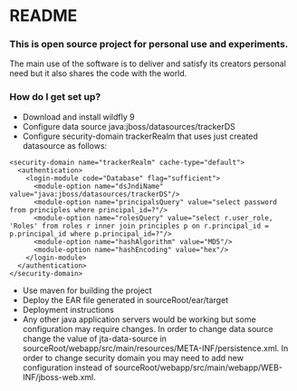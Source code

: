 # README #

### This is open source project for personal use and experiments. ###

The main use of the software is to deliver and satisfy its creators personal need but it also shares the code with the world.

### How do I get set up? ###

* Download and install wildfly 9
* Configure data source java:jboss/datasources/trackerDS
* Configure security-domain trackerRealm that uses just created datasource as follows:
```
<security-domain name="trackerRealm" cache-type="default">
  <authentication>
    <login-module code="Database" flag="sufficient">
      <module-option name="dsJndiName" value="java:jboss/datasources/trackerDS"/>
      <module-option name="principalsQuery" value="select password from principles where principal_id=?"/>
      <module-option name="rolesQuery" value="select r.user_role, 'Roles' from roles r inner join principles p on r.principal_id = p.principal_id where p.principal_id=?"/>
      <module-option name="hashAlgorithm" value="MD5"/>
      <module-option name="hashEncoding" value="hex"/>
    </login-module>
  </authentication>
</security-domain>
```
* Use maven for building the project
* Deploy the EAR file generated in sourceRoot/ear/target
* Deployment instructions
* Any other java application servers would be working but some configuration may require changes. In order to change data source change the value of jta-data-source in sourceRoot/webapp/src/main/resources/META-INF/persistence.xml. In order to change security domain you may need to add new configuration instead of sourceRoot/webapp/src/main/webapp/WEB-INF/jboss-web.xml.
